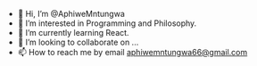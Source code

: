- 👋 Hi, I’m @AphiweMntungwa
- 👀 I’m interested in Programming and Philosophy.
- 🌱 I’m currently learning React.
- 💞️ I’m looking to collaborate on ...
- 📫 How to reach me by email aphiwemntungwa66@gmail.com

<!---
AphiweMntungwa/AphiweMntungwa is a ✨ special ✨ repository because its `README.md` (this file) appears on your GitHub profile.
You can click the Preview link to take a look at your changes.
--->
